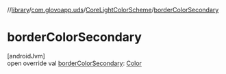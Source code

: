 //[library](../../../index.md)/[com.glovoapp.uds](../index.md)/[CoreLightColorScheme](index.md)/[borderColorSecondary](border-color-secondary.md)

# borderColorSecondary

[androidJvm]\
open override val [borderColorSecondary](border-color-secondary.md): [Color](https://developer.android.com/reference/kotlin/androidx/compose/ui/graphics/Color.html)
